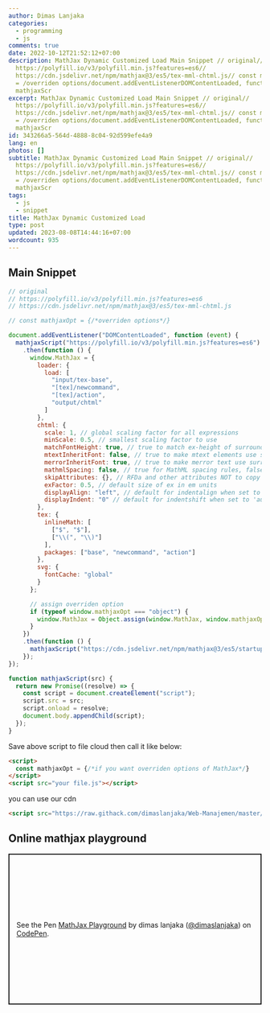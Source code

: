 ```yaml
---
author: Dimas Lanjaka
categories:
  - programming
  - js
comments: true
date: 2022-10-12T21:52:12+07:00
description: MathJax Dynamic Customized Load Main Snippet // original//
  https://polyfill.io/v3/polyfill.min.js?features=es6//
  https://cdn.jsdelivr.net/npm/mathjax@3/es5/tex-mml-chtml.js// const mathjaxOpt
  = /overriden options/document.addEventListenerDOMContentLoaded, function event
  mathjaxScr
excerpt: MathJax Dynamic Customized Load Main Snippet // original//
  https://polyfill.io/v3/polyfill.min.js?features=es6//
  https://cdn.jsdelivr.net/npm/mathjax@3/es5/tex-mml-chtml.js// const mathjaxOpt
  = /overriden options/document.addEventListenerDOMContentLoaded, function event
  mathjaxScr
id: 343266a5-564d-4888-8c04-92d599efe4a9
lang: en
photos: []
subtitle: MathJax Dynamic Customized Load Main Snippet // original//
  https://polyfill.io/v3/polyfill.min.js?features=es6//
  https://cdn.jsdelivr.net/npm/mathjax@3/es5/tex-mml-chtml.js// const mathjaxOpt
  = /overriden options/document.addEventListenerDOMContentLoaded, function event
  mathjaxScr
tags:
  - js
  - snippet
title: MathJax Dynamic Customized Load
type: post
updated: 2023-08-08T14:44:16+07:00
wordcount: 935
---
```


## Main Snippet

```js
// original
// https://polyfill.io/v3/polyfill.min.js?features=es6
// https://cdn.jsdelivr.net/npm/mathjax@3/es5/tex-mml-chtml.js

// const mathjaxOpt = {/*overriden options*/}

document.addEventListener("DOMContentLoaded", function (event) {
  mathjaxScript("https://polyfill.io/v3/polyfill.min.js?features=es6")
    .then(function () {
      window.MathJax = {
        loader: {
          load: [
            "input/tex-base",
            "[tex]/newcommand",
            "[tex]/action",
            "output/chtml"
          ]
        },
        chtml: {
          scale: 1, // global scaling factor for all expressions
          minScale: 0.5, // smallest scaling factor to use
          matchFontHeight: true, // true to match ex-height of surrounding font
          mtextInheritFont: false, // true to make mtext elements use surrounding font
          merrorInheritFont: true, // true to make merror text use surrounding font
          mathmlSpacing: false, // true for MathML spacing rules, false for TeX rules
          skipAttributes: {}, // RFDa and other attributes NOT to copy to the output
          exFactor: 0.5, // default size of ex in em units
          displayAlign: "left", // default for indentalign when set to 'auto'
          displayIndent: "0" // default for indentshift when set to 'auto'
        },
        tex: {
          inlineMath: [
            ["$", "$"],
            ["\\(", "\\)"]
          ],
          packages: ["base", "newcommand", "action"]
        },
        svg: {
          fontCache: "global"
        }
      };

      // assign overriden option
      if (typeof window.mathjaxOpt === "object") {
        window.MathJax = Object.assign(window.MathJax, window.mathjaxOpt);
      }
    })
    .then(function () {
      mathjaxScript("https://cdn.jsdelivr.net/npm/mathjax@3/es5/startup.js");
    });
});

function mathjaxScript(src) {
  return new Promise((resolve) => {
    const script = document.createElement("script");
    script.src = src;
    script.onload = resolve;
    document.body.appendChild(script);
  });
}
```

Save above script to file cloud then call it like below:
```html
<script>
  const mathjaxOpt = {/*if you want overriden options of MathJax*/}
</script>
<script src="your file.js"></script>
```

you can use our cdn
```html
<script src="https://raw.githack.com/dimaslanjaka/Web-Manajemen/master/mathjax/loader.js"></script>
```

## Online mathjax playground

<p class="codepen" data-height="300" data-default-tab="result" data-slug-hash="wvjRReG" data-editable="true" data-user="dimaslanjaka" style="height: 300px; box-sizing: border-box; display: flex; align-items: center; justify-content: center; border: 2px solid; margin: 1em 0; padding: 1em;">
  <span>See the Pen <a href="https://codepen.io/dimaslanjaka/pen/wvjRReG">
  MathJax Playground</a> by dimas lanjaka (<a href="https://codepen.io/dimaslanjaka">@dimaslanjaka</a>)
  on <a href="https://codepen.io" rel="nofollow noopener noreferer">CodePen</a>.</span>
</p>
<script async src="https://cpwebassets.codepen.io/assets/embed/ei.js"></script>